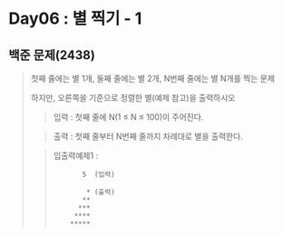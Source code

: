 # Day06 : 별 찍기 - 1
## 백준 문제(2438)
> 첫째 줄에는 별 1개, 둘째 줄에는 별 2개, N번째 줄에는 별 N개를 찍는 문제
> 
> 하지만, 오른쪽을 기준으로 정렬한 별(예제 참고)을 출력하시오
>
> >입력 : 첫째 줄에 N(1 ≤ N ≤ 100)이 주어진다.
>
>>출력 : 첫째 줄부터 N번째 줄까지 차례대로 별을 출력한다.
>
> >입출력예제1 :
> >
>>            5  (입력)
> >
>>             * (출력) 
> >            **
> >           ***
> >          ****
> >         *****
>